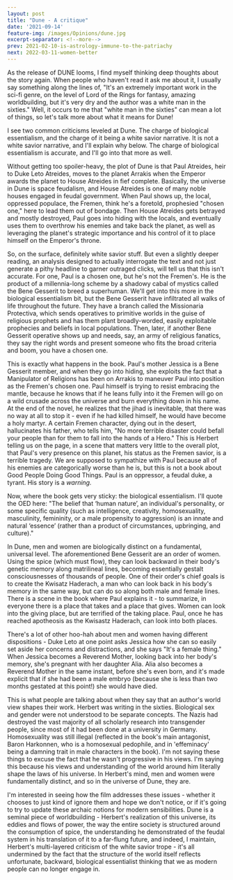 ```yaml
---
layout: post
title: "Dune - A critique"
date: '2021-09-14'
feature-img: /images/Opinions/dune.jpg
excerpt-separator: <!--more-->
prev: 2021-02-10-is-astrology-immune-to-the-patriachy
next: 2022-03-11-women-better
---
```

As the release of DUNE looms, I find myself thinking deep thoughts about the story again.  When people who haven't read it ask me about it, I usually say something along the lines of, "It's an extremely important work in the sci-fi genre, on the level of Lord of the Rings for fantasy, amazing worldbuilding, but it's very dry and the author was a white man in the sixties."  Well, it occurs to me that "white man in the sixties" can mean a lot of things, so let's talk more about what it means for Dune!

I see two common criticisms leveled at Dune.  The charge of biological essentialism, and the charge of it being a white savior narrative.  It is not a white savior narrative, and I'll explain why below.  The charge of biological essentialism is accurate, and I'll go into that more as well.

Without getting too spoiler-heavy, the plot of Dune is that Paul Atreides, heir to Duke Leto Atreides, moves to the planet Arrakis when the Emperor awards the planet to House Atreides in fief complete.  Basically, the universe in Dune is space feudalism, and House Atreides is one of many noble houses engaged in feudal government.  When Paul shows up, the local, oppressed populace, the Fremen, think he's a foretold, prophesied "chosen one," here to lead them out of bondage.  Then House Atreides gets betrayed and mostly destroyed, Paul goes into hiding with the locals, and eventually uses them to overthrow his enemies and take back the planet, as well as leveraging the planet's strategic importance and his control of it to place himself on the Emperor's throne.

So, on the surface, definitely white savior stuff.  But even a slightly deeper reading, an analysis designed to actually interrogate the text and not just generate a pithy headline to garner outraged clicks, will tell us that this isn't accurate.  For one, Paul is a chosen one, but he's not the Fremen's.  He is the product of a millennia-long scheme by a shadowy cabal of mystics called the Bene Gesserit to breed a superhuman.  We'll get into this more in the biological essentialism bit, but the Bene Gesserit have infiltrated all walks of life throughout the future.  They have a branch called the Missionaria Protectiva, which sends operatives to primitive worlds in the guise of religious prophets and has them plant broadly-worded, easily exploitable prophecies and beliefs in local populations.  Then, later, if another Bene Gesserit operative shows up and needs, say, an army of religious fanatics, they say the right words and present someone who fits the broad criteria and boom, you have a chosen one.

This is exactly what happens in the book.  Paul's mother Jessica is a Bene Gesserit member, and when they go into hiding, she exploits the fact that a Manipulator of Religions has been on Arrakis to maneuver Paul into position as the Fremen's chosen one.  Paul himself is trying to resist embracing the mantle, because he knows that if he leans fully into it the Fremen will go on a wild crusade across the universe and burn everything down in his name.  At the end of the novel, he realizes that the jihad is inevitable, that there was no way at all to stop it - even if he had killed himself, he would have become a holy martyr.  A certain Fremen character, dying out in the desert, hallucinates his father, who tells him, "No more terrible disaster could befall your people than for them to fall into the hands of a Hero."  This is Herbert telling us on the page, in a scene that matters very little to the overall plot, that Paul's very presence on this planet, his status as the Fremen savior, is a terrible tragedy.  We are supposed to sympathize with Paul because all of his enemies are categorically worse than he is, but this is not a book about Good People Doing Good Things.  Paul is an oppressor, a feudal duke, a tyrant.  His story is a *warning.*

Now, where the book gets very sticky: the biological essentialism.  I'll quote the OED here: "The belief that ‘human nature’, an individual's personality, or some specific quality (such as intelligence, creativity, homosexuality, masculinity, femininity, or a male propensity to aggression) is an innate and natural ‘essence’ (rather than a product of circumstances, upbringing, and culture)."  

In Dune, men and women are biologically distinct on a fundamental, universal level.  The aforementioned Bene Gesserit are an order of women.  Using the spice (which must flow), they can look backward in their body's genetic memory along matrilineal lines, becoming essentially gestalt consciousnesses of thousands of people.  One of their order's chief goals is to create the Kwisatz Haderach, a man who can look back in his body's memory in the same way, but can do so along both male and female lines.  There is a scene in the book where Paul explains it - to summarize, in everyone there is a place that takes and a place that gives.  Women can look into the giving place, but are terrified of the taking place.  Paul, once he has reached apotheosis as the Kwisastz Haderach, can look into both places.

There's a lot of other hoo-hah about men and women having different dispositions - Duke Leto at one point asks Jessica how she can so easily set aside her concerns and distractions, and she says "It's a female thing."  When Jessica becomes a Reverend Mother, looking back into her body's memory, she's pregnant with her daughter Alia.  Alia also becomes a Reverend Mother in the same instant, before she's even born, and it's made explicit that if she had been a male embryo (because she is less than two months gestated at this point!) she would have died.

This is what people are talking about when they say that an author's world view shapes their work.  Herbert was writing in the sixties.  Biological sex and gender were not understood to be separate concepts.  The Nazis had destroyed the vast majority of all scholarly research into transgender people, since most of it had been done at a university in Germany.  Homosexuality was still illegal (reflected in the book's main antagonist, Baron Harkonnen, who is a homosexual pedophile, and in 'effeminacy' being a damning trait in male characters in the book).  I'm not saying these things to excuse the fact that he wasn't progressive in his views.  I'm saying this because his views and understanding of the world around him literally shape the laws of his universe.  In Herbert's mind, men and women were fundamentally distinct, and so in the universe of Dune, they are.

I'm interested in seeing how the film addresses these issues - whether it chooses to just kind of ignore them and hope we don't notice, or if it's going to try to update these archaic notions for modern sensibilities.  Dune is a seminal piece of worldbuilding - Herbert's realization of this universe, its eddies and flows of power, the way the entire society is structured around the consumption of spice, the understanding he demonstrated of the feudal system in his translation of it to a far-flung future, and indeed, I maintain, Herbert's multi-layered criticism of the white savior trope - it's all undermined by the fact that the structure of the world itself reflects unfortunate, backward, biological essentialist thinking that we as modern people can no longer engage in.